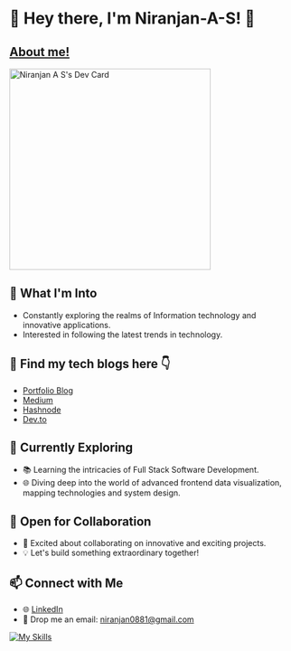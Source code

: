# 👋 Hey there, I'm Niranjan-A-S! 🚀 
## [About me!](https://niranjan-as.vercel.app/)

<a href="https://app.daily.dev/niranjan2602"><img src="https://api.daily.dev/devcards/v2/OuQJEBxKLXuZVNhFg0Hzg.png?type=default&r=nkc" width="356" alt="Niranjan A S's Dev Card"/></a>

## 👀 What I'm Into
- Constantly exploring the realms of Information technology and innovative applications.
- Interested in following the latest trends in technology.

## 📕 Find my tech blogs here 👇
- [Portfolio Blog](https://niranjan-as.vercel.app/blog)
- [Medium](https://medium.com/@niranjan0881)
- [Hashnode](https://hashnode.com/@niranjan2602)
- [Dev.to](https://dev.to/niranjan-as)

 ## 🌱 Currently Exploring
- 📚 Learning the intricacies of Full Stack Software Development.
- 🌐 Diving deep into the world of advanced frontend data visualization, mapping technologies and system design.

## 💼 Open for Collaboration
- 🤝 Excited about collaborating on innovative and exciting projects.
- 💡 Let's build something extraordinary together!

## 📫 Connect with Me
- 🌐 [LinkedIn](https://www.linkedin.com/in/niranjan-as/)
- 📧 Drop me an email: niranjan0881@gmail.com

[![My Skills](https://skillicons.dev/icons?i=js,ts,next,nuxt,nodejs,express,react,vue,docker,kubernetes,html,css,mongodb,postgres,prisma,webpack,vite,tailwind,styledcomponents,redux,firebase,git,vscode,postman&perline=8)](https://skillicons.dev)
